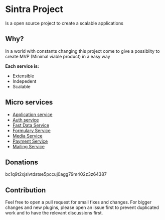 # Sintra Project

Is a open source project to create a scalable applications

## Why?

In a world with constants changing this project come to give a possiblity to create MVP (Minimal viable product) in a easy way

**Each service is:**

* Extensible
* Indepedent
* Scalable 

## 

## Micro services

* [Application service](https://github.com/julioacontreras/sintra-application)
* [Auth service](https://github.com/julioacontreras/auth-service)
* [Fast Data Service](https://github.com/julioacontreras/fastdata-service)
* [Formulary Service](https://github.com/julioacontreras/formulary-service)
* [Media Service](https://github.com/julioacontreras/media-service)
* [Payment Service](https://github.com/julioacontreras/payment-service)
* [Mailing Service](https://github.com/julioacontreras/mailing-service)

## Donations

bc1q9t2xjslvtdstse5pccuj0agg79m402z3z64387

## Contribution

Feel free to open a pull request for small fixes and changes. For bigger changes and new plugins, please open an issue first to prevent duplicated work and to have the relevant discussions first.
